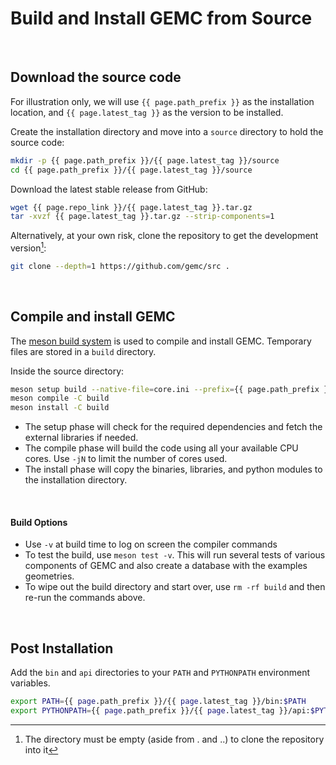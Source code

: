 
# Build and Install GEMC from Source


<br/>

## Download the source code 

For illustration only, we will use  `{{ page.path_prefix }}` as the installation location, and `{{ page.latest_tag }}` as the version to be installed.

Create the installation directory and move into a `source` directory to hold the source code:

```bash
mkdir -p {{ page.path_prefix }}/{{ page.latest_tag }}/source
cd {{ page.path_prefix }}/{{ page.latest_tag }}/source
```

Download the latest stable release from GitHub:

```bash
wget {{ page.repo_link }}/{{ page.latest_tag }}.tar.gz
tar -xvzf {{ page.latest_tag }}.tar.gz --strip-components=1
```

Alternatively, at your own risk, clone the repository to get the development version[^source_dir_empty]:
```bash
git clone --depth=1 https://github.com/gemc/src .
```

<br/>

## Compile and install GEMC

The [meson build system](https://mesonbuild.com) is used to compile and install GEMC. Temporary files are stored in a `build` directory.

Inside the source directory:


```bash
meson setup build --native-file=core.ini --prefix={{ page.path_prefix }}/{{ page.latest_tag }}
meson compile -C build
meson install -C build
```

- The setup phase will check for the required dependencies and fetch the external libraries if needed.
- The compile phase will build the code using all your available CPU cores. Use `-jN` to limit the number of cores used.
- The install phase will copy the binaries, libraries, and python modules to the installation directory.

<br/>

#### Build Options

- Use `-v` at build time to log on screen the compiler commands
- To test the build, use `meson test -v`. This will run several tests of various components of GEMC and also create a database with the examples geometries.
- To wipe out the build directory and start over, use `rm -rf build` and then re-run the commands above.


<br/>



## Post Installation 
Add the `bin` and `api` directories to your `PATH` and `PYTHONPATH` environment variables.

```bash
export PATH={{ page.path_prefix }}/{{ page.latest_tag }}/bin:$PATH
export PYTHONPATH={{ page.path_prefix }}/{{ page.latest_tag }}/api:$PYTHONPATH
```

[^source_dir_empty]: The directory must be empty (aside from . and ..) to clone the repository into it
